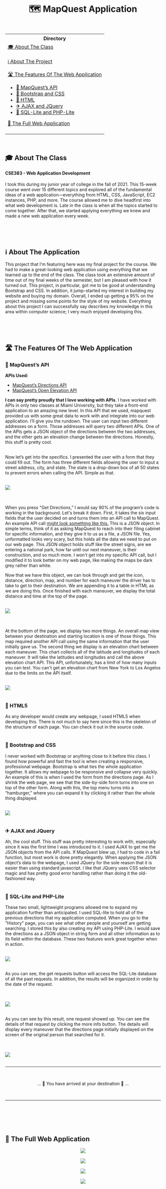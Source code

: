 <h1 align="center">🗺 MapQuest Application</h1><br>
<table align="center">
	<tr>
		<th>
			Directory
		</th>
	</tr>
	<tr>
		<td>
			<a href="https://github.com/ethangutknecht/MapQuest-Application#-about-the-class">🎓  About The Class</a><br><br>
			<a href="https://github.com/ethangutknecht/MapQuest-Application#%E2%84%B9-about-the-project">ℹ About The Project</a><br><br>
			<a href="https://github.com/ethangutknecht/MapQuest-Application#-the-features-of-the-web-application">🛣 The Features Of The Web Application</a>
			<ul>
        <li><a href="https://github.com/ethangutknecht/MapQuest-Application#-mapquests-api">🚌 MapQuest’s API</a></li>
        <li><a href="https://github.com/ethangutknecht/MapQuest-Application#-bootstrap-and-css">🚂 Bootstrap and CSS</a></li>
        <li><a href="https://github.com/ethangutknecht/MapQuest-Application#-html5">🚕 HTML</a></li>
        <li><a href="https://github.com/ethangutknecht/MapQuest-Application#-ajax-and-jquery">✈ AJAX and JQuery</a></li>
        <li><a href="https://github.com/ethangutknecht/MapQuest-Application#-sql-lite-and-php-lite">🚢 SQL-Lite and PHP-Lite</a></li>
			</ul>
			<a href="https://github.com/ethangutknecht/MapQuest-Application#-the-full-web-application">🏁 The Full Web Application</a><br><br>
		</td>
  	</tr>
</table><br>

## 🎓 About The Class
#### CSE383 - Web Application Development
I took this during my junior year of college in the fall of 2021. This 15-week course went over 15 different topics and explored all of the fundamental ideas of a web application—everything from HTML, CSS, JavaScript, EC2 instances, PHP, and more. The course allowed me to dive headfirst into what web development is. Late in the class is when all the topics started to come together. After that, we started applying everything we knew and made a new web application every week.


<br><br><br>
## ℹ About The Application
This project that I’m featuring here was my final project for the course. We had to make a great-looking web application using everything that we learned up to the end of the class. The class took an extensive amount of time out of my final weeks of the semester, but I am pleased with how it turned out. This project, in particular, got me to be good at understanding Bootstrap and CSS. In addition, it jump-started my interest in building my website and buying my domain. Overall, I ended up getting a 95% on the project and missing some points for the style of my website. Everything about this project I can successfully say describes my knowledge in this area within computer science; I very much enjoyed developing this.

<br><br><br>
## 🛣 The Features Of The Web Application
### 🚌 MapQuest’s API
<b>APIs Used:</b>
<ul>
	<li><a href="https://developer.mapquest.com/documentation/directions-api/route/get/">MapQuest’s Directions API</a></li>
<li><a href="https://developer.mapquest.com/documentation/open/elevation-api/elevation-chart/get/">MapQuest’s Open Elevation API</a></li>
</ul>
<b>I can say pretty proudly that I love working with APIs</b>. I have worked with APIs in only two classes at Miami University, but they take a front-end application to an amazing new level. In this API that we used, mapquest provided us with some great data to work with and integrate into our web application. I’ll give you the rundown. The user can input two different addresses on a form. Those addresses will query two different APIs. One of the APIs gets a JSON object of the directions between the two addresses, and the other gets an elevation change between the directions. Honestly, this stuff is pretty cool.<br><br>

Now let’s get into the specifics. I presented the user with a form that they could fill out. The form has three different fields allowing the user to input a street address, city, and state. The state is a drop-down box of all 50 states to prevent errors when calling the API. Simple as that.<br><br>

![](https://github.com/ethangutknecht/MapQuest-Application/blob/main/Images/DirectionsPage1.png?raw=true)

<br><br>
When you press "Get Directions,” I would say 90% of the program’s code is working in the background. Let's break it down. First, it takes the six input fields that the user decided on and turns them into an API call to MapQuest. An example API call <a href="http://www.mapquestapi.com/directions/v2/route?key=cAzBiEf9vHr1SlAlOlnNei9kXnYK3a48&from=Clarendon%20Blvd,Arlington,VA&to=2400+S+Glebe+Rd,+Arlington,+VA">might look something like this.</a> This is a JSON object. In simple terms, think of it as asking MapQuest to reach into their filing cabinet for specific information, and they give it to us as a file, a JSON file. Yes, unformatted looks very scary, but this holds all the data we need to put on our web page. This JSON object holds stuff like the street signs, are we entering a national park, how far until our next maneuver, is their construction, and so much more. I won't get into my specific API call, but I modified it to look better on my web page, like making the maps be dark grey rather than white. <br>

Now that we have this object, we can look through and get the icon, distance, direction, map, and number for each maneuver the driver has to take to get to their destination. We are appending it to a table in HTML as we are doing this. Once finished with each maneuver, we display the total distance and time at the top of the page.<br><br>

![](https://github.com/ethangutknecht/MapQuest-Application/blob/main/Images/DirectionsPage3.png?raw=true)

<br><br>
At the bottom of the page, we display two more things. An overall map view between your destination and starting location is one of those things. This map required another API call using the same information that the user initially gave us. The second thing we display is an elevation chart between each maneuver. This chart collects all of the latitude and longitudes of each maneuver. It will take the latitudes and longitudes and call the above elevation chart API. This API, unfortunately, has a limit of how many inputs you can test. You can't get an elevation chart from New York to Los Angelos due to the limits on the API itself. <br><br>

![](https://github.com/ethangutknecht/MapQuest-Application/blob/main/Images/DirectionsPage4.png?raw=true)
<br><br>


### 🚕 HTML5
As any developer would create any webpage, I used HTML5 when developing this. There is not much to say here since this is the skeleton of the structure of each page. You can check it out in the source code.
<br><br>


### 🚂 Bootstrap and CSS
I never worked with Bootstrap or anything close to it before this class. I found how powerful and fast the tool is when creating a responsive, professional webpage. Bootstrap is what ties the whole application together. It allows my webpage to be responsive and collapse very quickly. An example of this is when I used the form from the directions page. As I shrink the web page, we see that the side-by-side form turns into one on top of the other form. Along with this, the top menu turns into a “hamburger,” where you can expand it by clicking it rather than the whole thing displayed.<br><br>

![](https://github.com/ethangutknecht/MapQuest-Application/blob/main/Images/DirectionsPage2.png?raw=true)
<br><br>

### ✈ AJAX and JQuery
Ah, the cool stuff. This stuff was pretty interesting to work with, especially since it was the first time I was introduced to it. I used AJAX to get me the JSON objects from the API calls. If MapQuest blew up, I had to code in a fail function, but most work is done pretty elegantly. When applying the JSON object’s data to the webpage, I used JQuery for the sole reason that it is easier than using standard javascript. I like that JQuery uses CSS selector magic and has pretty good error handling rather than doing it the old-fashioned way.
<br><br>

### 🚢 SQL-Lite and PHP-Lite
These two small, lightweight programs allowed me to expand my application further than anticipated. I used SQL-lite to hold all of the previous directions that my application computed. When you go to the "History" page, you can see what other people and yourself are getting searching. I stored this by also creating my API using PHP-Lite. I would save the directions as a JSON object in string form and all other information as to its field within the database. These two features work great together when in action.<br><br>

![](https://github.com/ethangutknecht/MapQuest-Application/blob/main/Images/SearchPage1.png?raw=true)
<br><br>

As you can see, the get requests button will access the SQL-Lite database of all the past requests. In addition, the results will be organized in order by the date of the request.

<br><br>
![](https://github.com/ethangutknecht/MapQuest-Application/blob/main/Images/SearchPage3.png?raw=true)
<br><br>

As you can see by this result, one request showed up. You can see the details of that request by clicking the more info button. The details will display every maneuver that the directions page initially displayed on the screen of the original person that searched for it.

<br><br>
![](https://github.com/ethangutknecht/MapQuest-Application/blob/main/Images/SearchPage4.png?raw=true)
<br><br>

- - - -

<br>

<p align="center">
  ... 📍 You have arrived at your destination 📍 ...
</p>

<br>

- - - -


<br><br><br><br>

## 🏁 The Full Web Application

<p align="center">
	<img src="https://github.com/ethangutknecht/MapQuest-Application/blob/main/Images/Final1.png?raw=true">
	<br><br>
	<img src="https://github.com/ethangutknecht/MapQuest-Application/blob/main/Images/Final2.png?raw=true">
	<br><br>
	<img src="https://github.com/ethangutknecht/MapQuest-Application/blob/main/Images/Final3.png?raw=true">
	<br><br>
	<img src="https://github.com/ethangutknecht/MapQuest-Application/blob/main/Images/Final4.png?raw=true">
</p>
<br>


<br><br><br>

- - - -

<p align="center">
  Copyright © Ethan Gutknecht 2021
</p>




